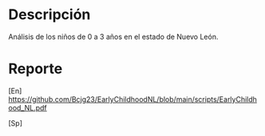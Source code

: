 # Descripción
Análisis de los niños de 0 a 3 años en el estado de Nuevo León.

# Reporte
[En]
https://github.com/Bcjg23/EarlyChildhoodNL/blob/main/scripts/EarlyChildhood_NL.pdf

[Sp]

